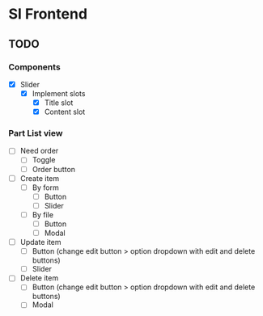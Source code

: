 # SI Frontend

## TODO

### Components

- [x] Slider
  - [x] Implement slots
    - [x] Title slot
    - [x] Content slot

### Part List view

- [ ] Need order
  - [ ] Toggle
  - [ ] Order button
- [ ] Create item
  - [ ] By form
    - [ ] Button
    - [ ] Slider
  - [ ] By file
    - [ ] Button
    - [ ] Modal
- [ ] Update item
  - [ ] Button (change edit button > option dropdown with edit and delete buttons)
  - [ ] Slider
- [ ] Delete item
  - [ ] Button (change edit button > option dropdown with edit and delete buttons)
  - [ ] Modal
